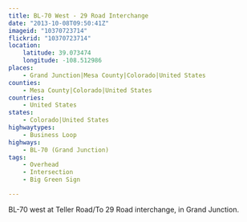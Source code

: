 ```yaml
---
title: BL-70 West - 29 Road Interchange
date: "2013-10-08T09:50:41Z"
imageid: "10370723714"
flickrid: "10370723714"
location:
    latitude: 39.073474
    longitude: -108.512986
places:
    - Grand Junction|Mesa County|Colorado|United States
counties:
    - Mesa County|Colorado|United States
countries:
    - United States
states:
    - Colorado|United States
highwaytypes:
    - Business Loop
highways:
    - BL-70 (Grand Junction)
tags:
    - Overhead
    - Intersection
    - Big Green Sign

---
```

BL-70 west at Teller Road/To 29 Road interchange, in Grand Junction.